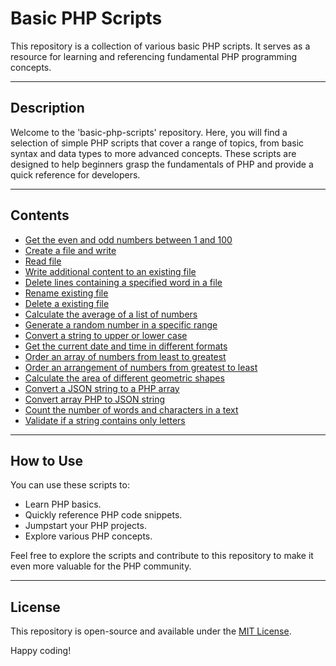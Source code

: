 # Basic PHP Scripts

This repository is a collection of various basic PHP scripts. It serves as a resource for learning and referencing fundamental PHP programming concepts.

---

## Description

Welcome to the 'basic-php-scripts' repository. Here, you will find a selection of simple PHP scripts that cover a range of topics, from basic syntax and data types to more advanced concepts. These scripts are designed to help beginners grasp the fundamentals of PHP and provide a quick reference for developers.

---

## Contents
 - [Get the even and odd numbers between 1 and 100](odd_and_even_numbers.php)
 - [Create a file and write](write_file.php)
 - [Read file](read_file.php)
 - [Write additional content to an existing file](write_an_existing_file.php)
 - [Delete lines containing a specified word in a file](remove_line_in_a_file.php)
 - [Rename existing file](rename_file.php)
 - [Delete a existing file](delete_file.php)
 - [Calculate the average of a list of numbers](calculate_avg_of_list_numbers.php)
 - [Generate a random number in a specific range](generate_random_number_in_specific_range.php)
 - [Convert a string to upper or lower case](convert_string_to_upper_or_lower_case.php)
 - [Get the current date and time in different formats](get_current_date_and_time.php)
 - [Order an array of numbers from least to greatest](order_array_numbers_least_to_greatest.php)
 - [Order an arrangement of numbers from greatest to least](order_array_numbers_from_greatest_to_least.php)
 - [Calculate the area of different geometric shapes](calculate_area_of_different_geometric_shapes.php)
 - [Convert a JSON string to a PHP array](convert_json_to_array.php)
 - [Convert array PHP to JSON string](convert_array_to_json_string.php)
 - [Count the number of words and characters in a text](number_of_words.php)
 - [Validate if a string contains only letters](validate_only_letters_in_a_string.php)

---

## How to Use

You can use these scripts to:

- Learn PHP basics.
- Quickly reference PHP code snippets.
- Jumpstart your PHP projects.
- Explore various PHP concepts.

Feel free to explore the scripts and contribute to this repository to make it even more valuable for the PHP community.

---

## License

This repository is open-source and available under the [MIT License](LICENSE).

Happy coding!


